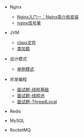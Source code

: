 - Nginx
	- [Nginx入门一：Nginx简介和安装](nginx/Nginx简介和安装.md)
	- [nginx信号量](nginx/nginx信号量.md)
- JVM
	- [class文件](JVM/Class文件.md)
	- [类加载](JVM/类加载机制.md)
- 设计模式
	- [单例模式](designPatterns/单例模式.md)

- 并发编程
   - [面试题-线程基础](并发编程/面试题-线程基础.md)
   - [面试题-线程池](并发编程/面试题-线程池.md)   
   - [面试题-ThreadLocal](并发编程/面试题-ThreadLocal.md)

- Redis 

- MySQL

- RocketMQ

